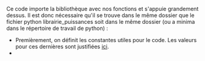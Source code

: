 Ce code importe la bibliothèque avec nos fonctions et s'appuie grandement dessus. Il est donc nécessaire qu'il se trouve dans le même dossier que le fichier python librairie_puissances soit dans le même dossier (ou a minima dans le répertoire de travail de python) :
* Premièrement, on définit les constantes utiles pour  le code. Les valeurs pour ces dernières sont justifiées [ici](https://github.com/z-the-turtle/Projet_CREPES/blob/main/Dossier%20final/GUI%20et%20code/Justification%20constantes.md).
* 
